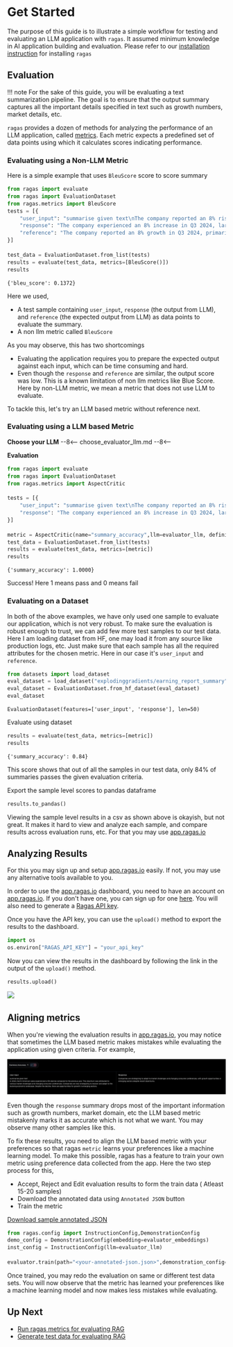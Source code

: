 # Get Started

The purpose of this guide is to illustrate a simple workflow for testing and evaluating an LLM application with `ragas`. It assumed minimum knowledge in AI application building and evaluation. Please refer to our [installation instruction](./install.md) for installing `ragas`


## Evaluation


!!! note
    For the sake of this guide, you will be evaluating a text summarization pipeline. The goal is to ensure that the output summary captures all the important details specified in text such as growth numbers, market details, etc.

`ragas` provides a dozen of methods for analyzing the performance of an LLM application, called [metrics](../concepts/metrics/). Each metric expects a predefined set of data points using which it calculates scores indicating performance. 

### Evaluating using a Non-LLM Metric

Here is a simple example that uses `BleuScore` score to score summary

```python
from ragas import evaluate
from ragas import EvaluationDataset
from ragas.metrics import BleuScore
tests = [{
    "user_input": "summarise given text\nThe company reported an 8% rise in Q3 2024, driven by strong performance in the Asian market. Sales in this region have significantly contributed to the overall growth. Analysts attribute this success to strategic marketing and product localization. The positive trend in the Asian market is expected to continue into the next quarter.",
    "response": "The company experienced an 8% increase in Q3 2024, largely due to effective marketing strategies and product adaptation, with expectations of continued growth in the coming quarter.",
    "reference": "The company reported an 8% growth in Q3 2024, primarily driven by strong sales in the Asian market, attributed to strategic marketing and localized products, with continued growth anticipated in the next quarter."
}]

test_data = EvaluationDataset.from_list(tests)
results = evaluate(test_data, metrics=[BleuScore()])
results
```

```
{'bleu_score': 0.1372}
```

Here we used,

- A test sample containing `user_input`, `response` (the output from LLM), and `reference` (the expected output from LLM) as data points to evaluate the summary.
- A non llm metric called `BleuScore`

As you may observe, this has two shortcomings

- Evaluating the application requires you to prepare the expected output against each input, which can be time consuming and hard.
- Even though the `response` and `reference` are similar, the output score was low. This is a known limitation of non llm metrics like Blue Score. Here by non-LLM metric, we mean a metric that does not use LLM to evaluate.

To tackle this, let's try an LLM based metric without reference next.


### Evaluating using a LLM based Metric

**Choose your LLM**
--8<--
choose_evaluator_llm.md
--8<--

**Evaluation**

```python
from ragas import evaluate
from ragas import EvaluationDataset
from ragas.metrics import AspectCritic

tests = [{
    "user_input": "summarise given text\nThe company reported an 8% rise in Q3 2024, driven by strong performance in the Asian market. Sales in this region have significantly contributed to the overall growth. Analysts attribute this success to strategic marketing and product localization. The positive trend in the Asian market is expected to continue into the next quarter.",
    "response": "The company experienced an 8% increase in Q3 2024, largely due to effective marketing strategies and product adaptation, with expectations of continued growth in the coming quarter.",
}]

metric = AspectCritic(name="summary_accuracy",llm=evaluator_llm, definition="Verify if the summary is accurate.")
test_data = EvaluationDataset.from_list(tests)
results = evaluate(test_data, metrics=[metric])
results
```

```
{'summary_accuracy': 1.0000}
```

Success! Here 1 means pass and 0 means fail

### Evaluating on a Dataset

In both of the above examples, we have only used one sample to evaluate our application, which is not very robust. To make sure the evaluation is robust enough to trust, we can add few more test samples to our test data. Here I am loading dataset from HF, one may load it from any source like production logs, etc. Just make sure that each sample has all the required attributes for the chosen metric. Here in our case it's `user_input` and `reference`. 

```python
from datasets import load_dataset
eval_dataset = load_dataset("explodinggradients/earning_report_summary")
eval_dataset = EvaluationDataset.from_hf_dataset(eval_dataset)
eval_dataset
```

```
EvaluationDataset(features=['user_input', 'response'], len=50)
```

Evaluate using dataset

```python
results = evaluate(test_data, metrics=[metric])
results
```

```
{'summary_accuracy': 0.84}
```

This score shows that out of all the samples in our test data, only 84% of summaries passes the given evaluation criteria.

Export the sample level scores to pandas dataframe

```python
results.to_pandas()
```


Viewing the sample level results in a csv as shown above is okayish, but not great. It makes it hard to view and analyze each sample, and compare results across evaluation runs, etc. For that you may use [app.ragas.io](https://app.ragas.io/)


## Analyzing Results

For this you may sign up and setup [app.ragas.io]() easily. If not, you may use any alternative tools available to you. 

In order to use the [app.ragas.io](http://app.ragas.io) dashboard, you need to have an account on [app.ragas.io](https://app.ragas.io/). If you don't have one, you can sign up for one [here](https://app.ragas.io/login). You will also need to generate a [Ragas API key](https://app.ragas.io/settings/api-keys).

Once you have the API key, you can use the `upload()` method to export the results to the dashboard.

```python
import os
os.environ["RAGAS_API_KEY"] = "your_api_key"
```

Now you can view the results in the dashboard by following the link in the output of the `upload()` method.

```python
results.upload()
```

![](../_static/imgs/ragas_get_started_evals.gif)


## Aligning metrics

When you're viewing the evaluation results in [app.ragas.io](https://app.ragas.io/), you may notice that sometimes the LLM based metric makes mistakes while evaluating the application using given criteria. For example, 

![](../_static/imgs/eval_mistake1.png)

Even though the `response` summary drops most of the important information such as growth numbers, market domain, etc the LLM based metric mistakenly marks it as accurate which is not what we want. You may observe many other samples like this. 

To fix these results, you need to align the LLM based metric with your preferences so that ragas `metric` learns your preferences like a machine learning model. To make this possible, ragas has a feature to train your own metric using preference data collected from the app. Here the two step process for this,

- Accept, Reject and Edit evaluation results to form the train data ( Atleast 15-20 samples)
- Download the annotated data using `Annotated JSON` button
- Train the metric

[Download sample annotated JSON](../_static/sample_annotated_summary.json)

```python
from ragas.config import InstructionConfig,DemonstrationConfig
demo_config = DemonstrationConfig(embedding=evaluator_embeddings)
inst_config = InstructionConfig(llm=evaluator_llm)

evaluator.train(path="<your-annotated-json.json>",demonstration_config=demo_config,instruction_config=inst_config)
```

Once trained, you may redo the evaluation on same or different test data sets. You will now observe that the metric has learned your preferences like a machine learning model and now makes less mistakes while evaluating.

## Up Next

- [Run ragas metrics for evaluating RAG](rag_evaluation.md)
- [Generate test data for evaluating RAG](rag_testset_generation.md)